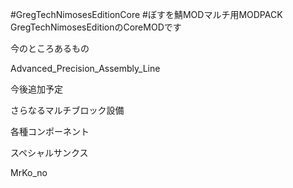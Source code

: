 #GregTechNimosesEditionCore
#ぼすを鯖MODマルチ用MODPACK GregTechNimosesEditionのCoreMODです

今のところあるもの

Advanced_Precision_Assembly_Line

今後追加予定

さらなるマルチブロック設備

各種コンポーネント

スペシャルサンクス

MrKo_no

